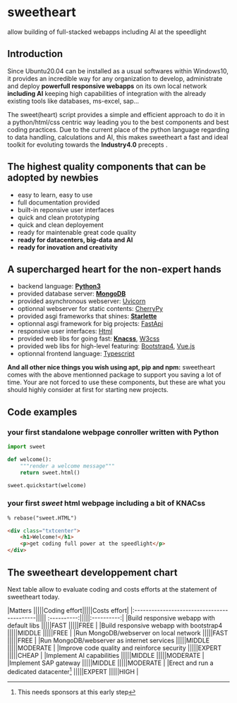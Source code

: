 # sweetheart

allow building of full-stacked webapps including AI at the speedlight

## Introduction

Since Ubuntu20.04 can be installed as a usual softwares within Windows10, it provides an incredible way for any organization to develop, administrate and deploy **powerfull responsive webapps** on its own local network **including AI** keeping high capabilities of integration with the already existing tools like databases, ms-excel, sap...

The sweet(heart) script provides a simple and efficient approach to do it in a python/html/css centric way leading you to the best components and best coding practices. Due to the current place of the python language regarding to data handling, calculations and AI, this makes sweetheart a fast and ideal toolkit for evoluting towards the **Industry4.0** precepts .

## The highest quality components that can be adopted by newbies

- easy to learn, easy to use
- full documentation provided
- built-in reponsive user interfaces
- quick and clean prototyping
- quick and clean deployement
- ready for maintenable great code quality
- **ready for datacenters, big-data and AI**
- **ready for inovation and creativity**

## A supercharged heart for the non-expert hands

- backend language: [**Python3**](https://www.python.org/)
- provided database server: [**MongoDB**](https://www.mongodb.com/)
- provided asynchronous webserver: [Uvicorn](https://www.uvicorn.org/)
- optionnal webserver for static contents: [CherryPy](https://cherrypy.org/)
- provided asgi frameworks that shines: [**Starlette**](https://www.starlette.io/)
- optionnal asgi framework for big projects: [FastApi](https://fastapi.tiangolo.com/)
- responsive user interfaces: [Html](https://www.w3schools.com/)
- provided web libs for going fast: [**Knacss**](https://www.knacss.com/), [W3css](https://www.w3schools.com/w3css/)
- provided web libs for high-level featuring: [Bootstrap4](https://getbootstrap.com/), [Vue.js](https://vuejs.org/)
- optionnal frontend language: [Typescript](https://www.typescriptlang.org/)

**And all other nice things you wish using apt, pip and npm:** sweetheart comes with the above mentionned package to support you saving a lot of time. Your are not forced to use these components, but these are what you should highly consider at first for starting new projects.

## Code examples

### your first standalone webpage conroller written with Python

```python
import sweet

def welcome():
    """render a welcome message"""
    return sweet.html()

sweet.quickstart(welcome)
```

### your first *sweet* html webpage including a bit of KNACss

``` html
% rebase("sweet.HTML")

<div class="txtcenter">
    <h1>Welcome!</h1>
    <p>get coding full power at the speedlight</p>
</div>
```

## The sweetheart developpement chart

Next table allow to evaluate coding and costs efforts at the statement of sweetheart today.

|Matters                                     |||||Coding effort|||||Costs effort|
|:-------------------------------------------||||| :----------:|||||:----------:|
|Build responsive webapp with default libs   |||||FAST         |||||FREE        |
|Build responsive webapp with bootstrap4     |||||MIDDLE       |||||FREE        |
|Run MongoDB/webserver on local network      |||||FAST         |||||FREE        |
|Run MongoDB/webserver as internet services  |||||MIDDLE       |||||MODERATE    |
|Improve code quality and reinforce security |||||EXPERT       |||||CHEAP       |
|Implement AI capabilities                   |||||MIDDLE       |||||MODERATE    |
|Implement SAP gateway                       |||||MIDDLE       |||||MODERATE    |
|Erect and run a dedicated datacenter[^1]    |||||EXPERT       |||||HIGH        |

[^1]: This needs sponsors at this early step
